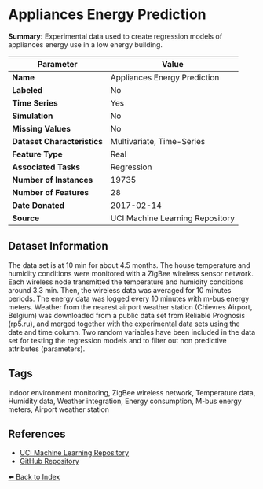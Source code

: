 # Appliances Energy Prediction

**Summary:** Experimental data used to create regression models of appliances energy use in a low energy building.

| Parameter | Value |
| --- | --- |
| **Name** | Appliances Energy Prediction |
| **Labeled** | No |
| **Time Series** | Yes |
| **Simulation** | No |
| **Missing Values** | No |
| **Dataset Characteristics** | Multivariate, Time-Series |
| **Feature Type** | Real |
| **Associated Tasks** | Regression |
| **Number of Instances** | 19735 |
| **Number of Features** | 28 |
| **Date Donated** | 2017-02-14 |
| **Source** | UCI Machine Learning Repository |

## Dataset Information

The data set is at 10 min for about 4.5 months. The house temperature and humidity conditions were monitored with a ZigBee wireless sensor network. Each wireless node transmitted the temperature and humidity conditions around 3.3 min. Then, the wireless data was averaged for 10 minutes periods. The energy data was logged every 10 minutes with m-bus energy meters. Weather from the nearest airport weather station (Chievres Airport, Belgium) was downloaded from a public data set from Reliable Prognosis (rp5.ru), and merged together with the experimental data sets using the date and time column. Two random variables have been included in the data set for testing the regression models and to filter out non predictive attributes (parameters).

## Tags

Indoor environment monitoring, ZigBee wireless network, Temperature data, Humidity data, Weather integration, Energy consumption, M-bus energy meters, Airport weather station

## References

- [UCI Machine Learning Repository](https://archive.ics.uci.edu/dataset/374/appliances+energy+prediction)
- [GitHub Repository](https://github.com/LuisM78/Appliances-energy-prediction-data)

[⬅️ Back to Index](../README.md)
